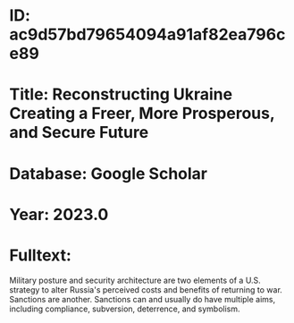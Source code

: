 # ID: ac9d57bd79654094a91af82ea796ce89
# Title: Reconstructing Ukraine Creating a Freer, More Prosperous, and Secure Future
# Database: Google Scholar
# Year: 2023.0
# Fulltext:
Military posture and security architecture are two elements of a U.S. strategy to alter Russia's perceived costs and benefits of returning to war.
Sanctions are another.
Sanctions can and usually do have multiple aims, including compliance, subversion, deterrence, and symbolism.